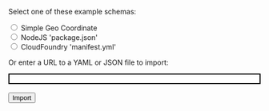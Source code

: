 Select one of these example schemas:

<label><input type="radio" name="schema-example" value="geo-coordinate"> Simple Geo Coordinate</label><br>
<label><input type="radio" name="schema-example" value="node-package"> NodeJS 'package.json'</label><br>
<label><input type="radio" name="schema-example" value="cloudfoundry-manifest"> CloudFoundry 'manifest.yml'</label><br>

Or enter a URL to a YAML or JSON file to import:

<input type="text" style="width: 100%; border: 2px solid black" /><br><br>
<button>Import</button>
